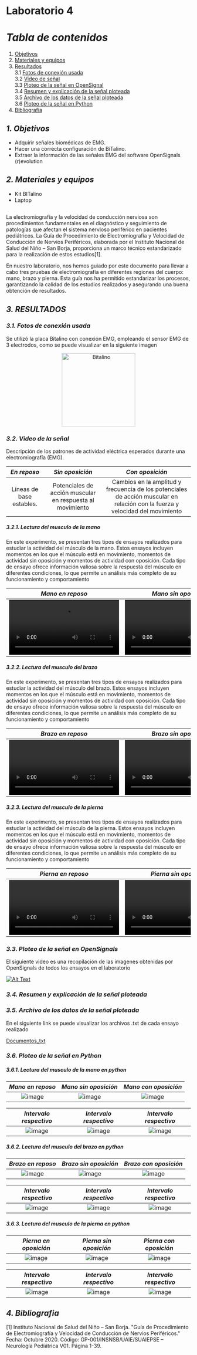 

# Laboratorio 4

# *Tabla de contenidos*

1. [Objetivos](#id1)
2. [Materiales y equipos](#id2)
3. [Resultados](#id3)\
     3.1 [Fotos de conexión usada](#id4)\
     3.2 [Video de señal](#id5)\
     3.3 [Ploteo de la señal en OpenSignal](#id6)\
     3.4 [Resumen y explicación de la señal ploteada](#id7)\
     3.5 [Archivo de los datos de la señal ploteada](#id8)\
     3.6 [Ploteo de la señal en Python](#id9)
4. [Bibliografia](#id10)
   
## *1. Objetivos* <a name="id1"></a>
* Adquirir señales biomédicas de EMG.
* Hacer una correcta configuración de BiTalino.
* Extraer la información de las señales EMG del software OpenSignals (r)evolution

## *2. Materiales y equipos* <a name="id2"></a>
* Kit BITalino
* Laptop  


##
La electromiografía y la velocidad de conducción nerviosa son procedimientos fundamentales en el diagnóstico y seguimiento de patologías que afectan el sistema nervioso periférico en pacientes pediátricos. La Guía de Procedimiento de Electromiografía y Velocidad de Conducción de Nervios Periféricos, elaborada por el Instituto Nacional de Salud del Niño – San Borja, proporciona un marco técnico estandarizado para la realización de estos estudios[1]. 

En nuestro laboratorio, nos hemos guiado por este documento para llevar a cabo tres pruebas de electromiografía en diferentes regiones del cuerpo: mano, brazo y pierna. Esta guía nos ha permitido estandarizar los procesos, garantizando la calidad de los estudios realizados y asegurando una buena obtención de resultados.
##

## *3. RESULTADOS* <a name="id3"></a>

### *3.1. Fotos de conexión usada* <a name="id4"></a>
Se utilizó la placa Bitalino con conexión EMG, empleando el sensor EMG de 3 electrodos, como se puede visualizar en la siguiente imagen 

<p align="center">
  <img src="https://github.com/MariaZubiate/isb_2024_gh82/assets/164455359/be068f65-d8cb-4049-86eb-769473c3d3de" alt="Bitalino" width="200">
</p>



### *3.2. Video de la señal* <a name="id5"></a>

Descripción de los patrones de actividad eléctrica esperados durante una electromiografía (EMG).

|  *En reposo*  | *Sin oposición* | *Con oposición* |
|:------------:|:---------------:|:------------:|
|Líneas de base estables.|Potenciales de acción muscular en respuesta al movimiento|Cambios en la amplitud y frecuencia de los potenciales de acción muscular en relación con la fuerza y velocidad del movimiento|

##### 3.2.1. Lectura del musculo de la mano

En este experimento, se presentan tres tipos de ensayos realizados para estudiar la actividad del músculo de la mano. Estos ensayos incluyen momentos en los que el músculo está en movimiento, momentos de actividad sin oposición y momentos de actividad con oposición. Cada tipo de ensayo ofrece información valiosa sobre la respuesta del músculo en diferentes condiciones, lo que permite un análisis más completo de su funcionamiento y comportamiento

|  *Mano en reposo*  | *Mano sin oposición* | *Mano con oposición* |
|:------------:|:---------------:|:------------:|
|<video src="https://github.com/MariaZubiate/isb_2024_gh82/assets/164455359/992c45ce-b300-4fde-93e4-c8b830b24b83"></video>|<video src="https://github.com/MariaZubiate/isb_2024_gh82/assets/164455359/2f7bf97c-3a95-4edb-8198-c4461e802a22"></video>|<video src="https://github.com/MariaZubiate/isb_2024_gh82/assets/164455359/965ca49e-ba45-41da-9031-d3ccff87b05c"></video>|



##### 3.2.2. Lectura del musculo del brazo

En este experimento, se presentan tres tipos de ensayos realizados para estudiar la actividad del músculo del brazo. Estos ensayos incluyen momentos en los que el músculo está en movimiento, momentos de actividad sin oposición y momentos de actividad con oposición. Cada tipo de ensayo ofrece información valiosa sobre la respuesta del músculo en diferentes condiciones, lo que permite un análisis más completo de su funcionamiento y comportamiento

|  *Brazo en reposo*  | *Brazo sin oposición* | *Brazo con oposición* |
|:------------:|:---------------:|:------------:|
|<video src="https://github.com/MariaZubiate/isb_2024_gh82/assets/164455359/3f7f49c2-6be4-4870-a7e8-eceb64c939a5"></video>|<video src="https://github.com/MariaZubiate/isb_2024_gh82/assets/164455359/584f563d-ff11-4118-9ac6-21e6ea6a8d99"></video>|<video src="https://github.com/MariaZubiate/isb_2024_gh82/assets/164455359/8cfe8ff7-a35b-416f-97b7-32faa4c2a6cb"></video>|

 

##### 3.2.3. Lectura del musculo de la pierna

En este experimento, se presentan tres tipos de ensayos realizados para estudiar la actividad del músculo de la pierna. Estos ensayos incluyen momentos en los que el músculo está en movimiento, momentos de actividad sin oposición y momentos de actividad con oposición. Cada tipo de ensayo ofrece información valiosa sobre la respuesta del músculo en diferentes condiciones, lo que permite un análisis más completo de su funcionamiento y comportamiento

|  *Pierna en reposo*  | *Pierna sin oposición* | *Pierna con oposición* |
|:------------:|:---------------:|:------------:|
|<video src="https://github.com/MariaZubiate/isb_2024_gh82/assets/164455359/1605be48-11b0-41d0-848f-ce09309d112d"></video>|<video src="https://github.com/MariaZubiate/isb_2024_gh82/assets/164455359/dfba9255-2c5c-4456-888c-cf01668151e9"></video>|<video src="https://github.com/MariaZubiate/isb_2024_gh82/assets/164455359/677f8032-84da-4d45-aebb-cef48d437505"></video>|

 
 
### *3.3. Ploteo de la señal en OpenSignals* <a name="id6"></a> 

El siguiente video es una recopilación de las imagenes obtenidas por OpenSignals de todos los ensayos en el laboratorio

[![Alt Text](http://img.youtube.com/vi/Wbo8ktPWpFk/0.jpg)](https://youtu.be/Wbo8ktPWpFk)



### *3.4. Resumen y explicación de la señal ploteada* <a name="id7"></a> 


### *3.5. Archivo de los datos de la señal ploteada* <a name="id8"></a> 

En el siguiente link se puede visualizar los archivos .txt de cada ensayo realizado

[Documentos_txt](./Documentos_txt)

### *3.6. Ploteo de la señal en Python* <a name="id9"></a> 
##### 3.6.1. Lectura del musculo de la mano en python

|  *Mano en reposo*  | *Mano sin oposición* | *Mano con oposición* |
|:------------:|:---------------:|:------------:|
|![image](https://github.com/MariaZubiate/isb_2024_gh82/assets/164455359/cd7e29b1-d61b-4be6-befa-e061fe3a6ad7)|![image](https://github.com/MariaZubiate/isb_2024_gh82/assets/164455359/97120fc9-2a07-488a-acd9-81c31a551415)|![image](https://github.com/MariaZubiate/isb_2024_gh82/assets/164455359/3f64e938-6199-4083-a62c-741eb4a157a7)|

|  *Intervalo respectivo*  | *Intervalo respectivo* | *Intervalo respectivo* |
|:------------:|:---------------:|:------------:|
|![image](https://github.com/MariaZubiate/isb_2024_gh82/assets/164455359/cd7e29b1-d61b-4be6-befa-e061fe3a6ad7)|![image](https://github.com/MariaZubiate/isb_2024_gh82/assets/164455359/97120fc9-2a07-488a-acd9-81c31a551415)|![image](https://github.com/MariaZubiate/isb_2024_gh82/assets/164455359/3f64e938-6199-4083-a62c-741eb4a157a7)|

##### 3.6.2. Lectura del musculo del brazo en python

|  *Brazo en reposo*  | *Brazo sin oposición* | *Brazo con oposición* |
|:------------:|:---------------:|:------------:|
|![image](https://github.com/MariaZubiate/isb_2024_gh82/assets/164455359/cd7e29b1-d61b-4be6-befa-e061fe3a6ad7)|![image](https://github.com/MariaZubiate/isb_2024_gh82/assets/164455359/97120fc9-2a07-488a-acd9-81c31a551415)|![image](https://github.com/MariaZubiate/isb_2024_gh82/assets/164455359/3f64e938-6199-4083-a62c-741eb4a157a7)|

|  *Intervalo respectivo*  | *Intervalo respectivo* | *Intervalo respectivo* |
|:------------:|:---------------:|:------------:|
|![image](https://github.com/MariaZubiate/isb_2024_gh82/assets/164455359/cd7e29b1-d61b-4be6-befa-e061fe3a6ad7)|![image](https://github.com/MariaZubiate/isb_2024_gh82/assets/164455359/97120fc9-2a07-488a-acd9-81c31a551415)|![image](https://github.com/MariaZubiate/isb_2024_gh82/assets/164455359/3f64e938-6199-4083-a62c-741eb4a157a7)|

##### 3.6.3. Lectura del musculo de la pierna en python

|  *Pierna en oposición*  | *Pierna sin oposición* | *Pierna con oposición* |
|:------------:|:---------------:|:------------:|
|![image](https://github.com/MariaZubiate/isb_2024_gh82/assets/164455359/cd7e29b1-d61b-4be6-befa-e061fe3a6ad7)|![image](https://github.com/MariaZubiate/isb_2024_gh82/assets/164455359/97120fc9-2a07-488a-acd9-81c31a551415)|![image](https://github.com/MariaZubiate/isb_2024_gh82/assets/164455359/3f64e938-6199-4083-a62c-741eb4a157a7)|

|  *Intervalo respectivo*  | *Intervalo respectivo* | *Intervalo respectivo* |
|:------------:|:---------------:|:------------:|
|![image](https://github.com/MariaZubiate/isb_2024_gh82/assets/164455359/cd7e29b1-d61b-4be6-befa-e061fe3a6ad7)|![image](https://github.com/MariaZubiate/isb_2024_gh82/assets/164455359/97120fc9-2a07-488a-acd9-81c31a551415)|![image](https://github.com/MariaZubiate/isb_2024_gh82/assets/164455359/3f64e938-6199-4083-a62c-741eb4a157a7)|
 
   
## *4. Bibliografia* <a name="id10"></a>

[1] Instituto Nacional de Salud del Niño – San Borja. "Guía de Procedimiento de Electromiografía y Velocidad de Conducción de Nervios Periféricos." Fecha: Octubre 2020. Código: GP-001/INSNSB/UAIE/SUAIEPSE – Neurología Pediátrica V01. Página 1-39.



